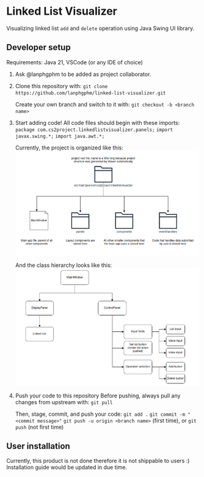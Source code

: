 # Linked List Visualizer 
Visualizing linked list `add` and `delete` operation using Java Swing UI library. 

## Developer setup
Requirements: Java 21, VSCode (or any IDE of choice)

1.  Ask @lanphgphm to be added as project collaborator.

2.  Clone this repository with: 
    `git clone https://github.com/lanphgphm/linked-list-visualizer.git`

    Create your own branch and switch to it with: 
    `git checkout -b <branch name>`

3.  Start adding code! 
    All code files should begin with these imports: 
    `package com.cs2project.linkedlistvisualizer.panels;`
    `import javax.swing.*;`
    `import java.awt.*;`

    Currently, the project is organized like this: 
    ![Alt text](/project-documents/project-structure.png) 

    And the class hierarchy looks like this: 
    ![Alt text](/project-documents/class-hierarchy.png)

4.  Push your code to this repository
    Before pushing, always pull any changes from upstream with: 
    `git pull` 

    Then, stage, commit, and push your code: 
    `git add .`
    `git commit -m "<commit message>"`
    `git push -u origin <branch name>` (first time), or `git push` (not first time)

## User installation 
Currently, this product is not done therefore it is not shippable to users :) 
Installation guide would be updated in due time. 